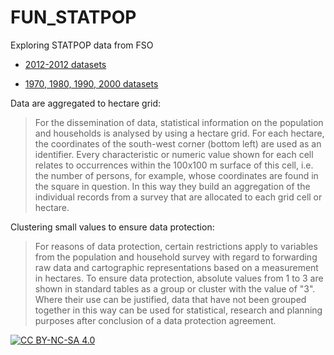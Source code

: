 # FUN_STATPOP

Exploring STATPOP data from FSO

- [2012-2012 datasets](https://www.bfs.admin.ch/bfs/en/home/services/geostat/swiss-federal-statistics-geodata/population-buildings-dwellings-persons/population-housholds-from-2010.html)

- [1970, 1980, 1990, 2000 datasets](https://www.bfs.admin.ch/bfs/en/home/services/geostat/swiss-federal-statistics-geodata/population-buildings-dwellings-persons/population-buildings-censuses-1970-1980-1990-2000.html)

Data are aggregated to hectare grid:  

> For the dissemination of data, statistical information on the population and households is analysed by using a hectare grid. For each hectare, the coordinates of the south-west corner (bottom left) are used as an identifier. Every characteristic or numeric value shown for each cell relates to occurrences within the 100x100 m surface of this cell, i.e. the number of  persons, for example, whose coordinates are found in the square in question. In this way they build an aggregation of the individual records from a survey that are allocated to each grid cell or hectare.

Clustering small values to ensure data protection:  


> For reasons of data protection, certain restrictions apply to variables from the population and household survey with regard to forwarding raw data and cartographic representations based on a measurement in hectares. To ensure data protection, absolute values from 1 to 3 are shown in standard tables as a group or cluster with the value of "3". Where their use can be justified, data that have not been grouped together in this way can be used for statistical, research and planning purposes after conclusion of a data protection agreement.

[![CC BY-NC-SA 4.0][cc-by-nc-sa-image]][cc-by-nc-sa]

[cc-by-nc-sa]: http://creativecommons.org/licenses/by-nc-sa/4.0/
[cc-by-nc-sa-image]: https://licensebuttons.net/l/by-nc-sa/4.0/88x31.png